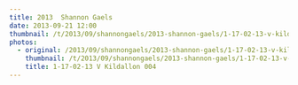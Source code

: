 ```yaml
---
title: 2013  Shannon Gaels
date: 2013-09-21 12:00
thumbnail: /t/2013/09/shannongaels/2013-shannon-gaels/1-17-02-13-v-kildallon-004.jpg
photos:
  - original: /2013/09/shannongaels/2013-shannon-gaels/1-17-02-13-v-kildallon-004.jpg
    thumbnail: /t/2013/09/shannongaels/2013-shannon-gaels/1-17-02-13-v-kildallon-004.jpg
    title: 1-17-02-13 V Kildallon 004
---
```

